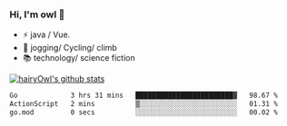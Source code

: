 ### Hi, I'm owl 👋

- ⚡ java / Vue.
- 🏃 jogging/ Cycling/ climb
- 📚 technology/ science fiction

[![hairyOwl's github stats](https://github-readme-stats.vercel.app/api?username=hairyOwl)]()

<!--START_SECTION:waka-->

```txt
Go             3 hrs 31 mins   ████████████████████████▓   98.67 %
ActionScript   2 mins          ▒░░░░░░░░░░░░░░░░░░░░░░░░   01.31 %
go.mod         0 secs          ░░░░░░░░░░░░░░░░░░░░░░░░░   00.02 %
```

<!--END_SECTION:waka-->
